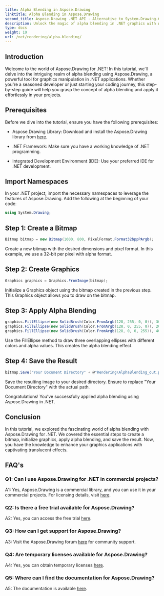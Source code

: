 ```yaml
---
title: Alpha Blending in Aspose.Drawing
linktitle: Alpha Blending in Aspose.Drawing
second_title: Aspose.Drawing .NET API - Alternative to System.Drawing.Common
description: Unlock the magic of alpha blending in .NET graphics with Aspose.Drawing. Elevate your projects with translucent effects.
type: docs
weight: 10
url: /net/rendering/alpha-blending/
---
```

## Introduction

Welcome to the world of Aspose.Drawing for .NET! In this tutorial, we'll delve into the intriguing realm of alpha blending using Aspose.Drawing, a powerful tool for graphics manipulation in .NET applications. Whether you're a seasoned developer or just starting your coding journey, this step-by-step guide will help you grasp the concept of alpha blending and apply it effortlessly in your projects.

## Prerequisites

Before we dive into the tutorial, ensure you have the following prerequisites:

- Aspose.Drawing Library: Download and install the Aspose.Drawing library from [here](https://releases.aspose.com/drawing/net/).

- .NET Framework: Make sure you have a working knowledge of .NET programming.

- Integrated Development Environment (IDE): Use your preferred IDE for .NET development.

## Import Namespaces

In your .NET project, import the necessary namespaces to leverage the features of Aspose.Drawing. Add the following at the beginning of your code:

```csharp
using System.Drawing;
```

## Step 1: Create a Bitmap

```csharp
Bitmap bitmap = new Bitmap(1000, 800, PixelFormat.Format32bppPArgb);
```

Create a new bitmap with the desired dimensions and pixel format. In this example, we use a 32-bit per pixel with alpha format.

## Step 2: Create Graphics

```csharp
Graphics graphics = Graphics.FromImage(bitmap);
```

Initialize a Graphics object using the bitmap created in the previous step. This Graphics object allows you to draw on the bitmap.

## Step 3: Apply Alpha Blending

```csharp
graphics.FillEllipse(new SolidBrush(Color.FromArgb(128, 255, 0, 0)), 300, 100, 400, 400);
graphics.FillEllipse(new SolidBrush(Color.FromArgb(128, 0, 255, 0)), 200, 300, 400, 400);
graphics.FillEllipse(new SolidBrush(Color.FromArgb(128, 0, 0, 255)), 400, 300, 400, 400);
```

Use the FillEllipse method to draw three overlapping ellipses with different colors and alpha values. This creates the alpha blending effect.

## Step 4: Save the Result

```csharp
bitmap.Save("Your Document Directory" + @"Rendering\AlphaBlending_out.png");
```

Save the resulting image to your desired directory. Ensure to replace "Your Document Directory" with the actual path.

Congratulations! You've successfully applied alpha blending using Aspose.Drawing in .NET.

## Conclusion

In this tutorial, we explored the fascinating world of alpha blending with Aspose.Drawing for .NET. We covered the essential steps to create a bitmap, initialize graphics, apply alpha blending, and save the result. Now, you have the knowledge to enhance your graphics applications with captivating translucent effects.

## FAQ's

### Q1: Can I use Aspose.Drawing for .NET in commercial projects?

A1: Yes, Aspose.Drawing is a commercial library, and you can use it in your commercial projects. For licensing details, visit [here](https://purchase.aspose.com/buy).

### Q2: Is there a free trial available for Aspose.Drawing?

A2: Yes, you can access the free trial [here](https://releases.aspose.com/).

### Q3: How can I get support for Aspose.Drawing?

A3: Visit the Aspose.Drawing forum [here](https://forum.aspose.com/c/diagram/17) for community support.

### Q4: Are temporary licenses available for Aspose.Drawing?

A4: Yes, you can obtain temporary licenses [here](https://purchase.aspose.com/temporary-license/).

### Q5: Where can I find the documentation for Aspose.Drawing?

A5: The documentation is available [here](https://reference.aspose.com/drawing/net/).
